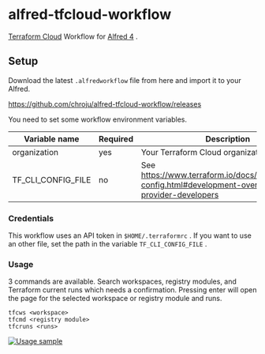 alfred-tfcloud-workflow
=======================

[Terraform Cloud](https://www.terraform.io/docs/cloud/index.html) Workflow for [Alfred 4](https://www.alfredapp.com/) .

Setup
--------

Download the latest `.alfredworkflow` file from here and import it to your Alfred.

https://github.com/chroju/alfred-tfcloud-workflow/releases

You need to set some workflow environment variables.

| Variable name | Required | Description | Default |
|---|---|---|---|
| organization | yes | Your Terraform Cloud organization name | N/A |
| TF_CLI_CONFIG_FILE | no | See https://www.terraform.io/docs/commands/cli-config.html#development-overrides-for-provider-developers | N/A |

### Credentials

This workflow uses an API token in `$HOME/.terraformrc` . If you want to use an other file, set the path in the variable `TF_CLI_CONFIG_FILE` .

### Usage

3 commands are available. Search workspaces, registry modules, and Terraform current runs which needs a confirmation. Pressing enter will open the page for the selected workspace or registry module and runs.

```
tfcws <workspace>
tfcmd <registry module>
tfcruns <runs>
```

[![Usage sample](https://i.gyazo.com/a6ddc5a3f1aee2d8a41f5fc43639138e.gif)](https://gyazo.com/a6ddc5a3f1aee2d8a41f5fc43639138e)
